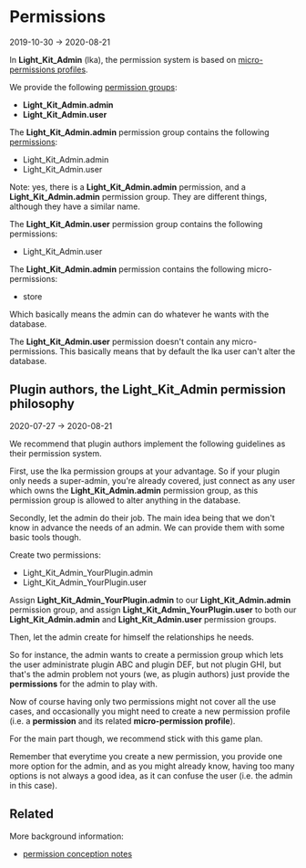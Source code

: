 Permissions
==============
2019-10-30 -> 2020-08-21




In **Light_Kit_Admin** (lka), the permission system is based on [micro-permissions profiles](https://github.com/lingtalfi/Light_MicroPermission/blob/master/doc/pages/conception-notes.md#micro-permission-profiles).


We provide the following [permission groups](https://github.com/lingtalfi/Light_User/blob/master/doc/pages/permission-conception-notes.md):

- **Light_Kit_Admin.admin**
- **Light_Kit_Admin.user**


The **Light_Kit_Admin.admin** permission group contains the following [permissions](https://github.com/lingtalfi/Light_User/blob/master/doc/pages/permission-conception-notes.md):

- Light_Kit_Admin.admin
- Light_Kit_Admin.user 

Note: yes, there is a **Light_Kit_Admin.admin** permission, and a **Light_Kit_Admin.admin** permission group. They are different things, although they have a similar name.


The **Light_Kit_Admin.user** permission group contains the following permissions:
- Light_Kit_Admin.user 



The **Light_Kit_Admin.admin** permission contains the following micro-permissions:

- store

Which basically means the admin can do whatever he wants with the database.


The **Light_Kit_Admin.user** permission doesn't contain any micro-permissions. 
This basically means that by default the lka user can't alter the database.

    
 
 
Plugin authors, the Light_Kit_Admin permission philosophy
-----------
2020-07-27 -> 2020-08-21


We recommend that plugin authors implement the following guidelines as their permission system.


First, use the lka permission groups at your advantage. So if your plugin only needs a super-admin, you're already covered,
just connect as any user which owns the **Light_Kit_Admin.admin** permission group, as this permission group is allowed to alter anything in the database.


Secondly, let the admin do their job. The main idea being that we don't know in advance the needs of an admin.
We can provide them with some basic tools though.  


Create two permissions:

- Light_Kit_Admin_YourPlugin.admin
- Light_Kit_Admin_YourPlugin.user


Assign **Light_Kit_Admin_YourPlugin.admin** to our **Light_Kit_Admin.admin** permission group,
and assign **Light_Kit_Admin_YourPlugin.user** to both our **Light_Kit_Admin.admin** and **Light_Kit_Admin.user** permission groups.


Then, let the admin create for himself the relationships he needs.

So for instance, the admin wants to create a permission group which lets the user administrate plugin ABC and plugin DEF, but not plugin GHI,
but that's the admin problem not yours (we, as plugin authors) just provide the **permissions** for the admin to play with.



Now of course having only two permissions might not cover all the use cases, and occasionally you might need to create a new permission profile (i.e. a **permission** and its related **micro-permission profile**).

For the main part though, we recommend stick with this game plan.


Remember that everytime you create a new permission, you provide one more option for the admin, and as you might already know, having too many options is not always a good idea, as it can confuse the user (i.e. the admin in this case).
 
 

 







 
 



Related
---------

More background information: 
- [permission conception notes](https://github.com/lingtalfi/Light_User/blob/master/doc/pages/permission-conception-notes.md)




